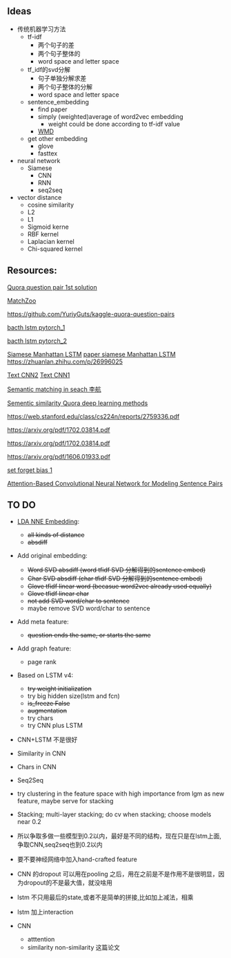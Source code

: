 ## Ideas
* 传统机器学习方法
    - tf-idf 
        - 两个句子的差
        - 两个句子整体的
        - word space and letter space
    - tf_idf的svd分解
        - 句子单独分解求差
        - 两个句子整体的分解
        - word space and letter space
    - sentence_embedding
        - find paper
        - simply (weighted)average of word2vec embedding
            - weight could be done according to tf-idf value 
        - [WMD](https://towardsdatascience.com/sentence-embedding-3053db22ea77)
    - get other embedding 
        - glove
        - fasttex
* neural network
    - Siamese
        - CNN
        - RNN
        - seq2seq 
* vector distance
    - cosine similarity
    - L2
    - L1 
    - Sigmoid kerne
    - RBF kernel
    - Laplacian kernel
    - Chi-squared kernel
## Resources:
[Quora question pair 1st solution](https://www.kaggle.com/c/quora-question-pairs/discussion/34355)

[MatchZoo](https://github.com/faneshion/MatchZoo)

    
https://github.com/YuriyGuts/kaggle-quora-question-pairs

[bacth lstm pytorch_1](https://gist.github.com/Tushar-N/dfca335e370a2bc3bc79876e6270099e)

[bacth lstm pytorch_2](https://github.com/ngarneau/understanding-pytorch-batching-lstm/blob/master/Understanding%20Pytorch%20Batching.ipynb)


[Siamese Manhattan LSTM](https://medium.com/mlreview/implementing-malstm-on-kaggles-quora-question-pairs-competition-8b31b0b16a07)
[paper siamese Manhattan LSTM](http://www.mit.edu/~jonasm/info/MuellerThyagarajan_AAAI16.pdf)
https://zhuanlan.zhihu.com/p/26996025


[Text CNN2](http://citeseerx.ist.psu.edu/viewdoc/download?doi=10.1.1.723.6492&rep=rep1&type=pdf)
[Text CNN1](http://www.joshuakim.io/understanding-how-convolutional-neural-network-cnn-perform-text-classification-with-word-embeddings/)

[Semantic matching in seach 李航](http://www.hangli-hl.com/uploads/3/1/6/8/3168008/ml_for_match-step2.pdf)

[Sementic similarity Quora deep learning methods](https://engineering.quora.com/Semantic-Question-Matching-with-Deep-Learning)

https://web.stanford.edu/class/cs224n/reports/2759336.pdf

https://arxiv.org/pdf/1702.03814.pdf

https://arxiv.org/pdf/1702.03814.pdf

https://arxiv.org/pdf/1606.01933.pdf

[set forget bias 1](https://discuss.pytorch.org/t/set-forget-gate-bias-of-lstm/1745/3)

[Attention-Based Convolutional Neural Network
for Modeling Sentence Pairs](https://arxiv.org/pdf/1512.05193.pdf)
## TO DO
* [LDA NNE Embedding](http://scikit-learn.org/stable/auto_examples/applications/plot_topics_extraction_with_nmf_lda.html#sphx-glr-auto-examples-applications-plot-topics-extraction-with-nmf-lda-py): 
    - ~~all kinds of distance~~
    - ~~absdiff~~
* Add original embedding:
    - ~~Word SVD absdiff (word tfidf SVD 分解得到的sentence embed)~~
    - ~~Char SVD absdiff (char tfidf SVD 分解得到的sentence embed)~~
    - ~~Glove tfidf linear word (becasue word2vec already used equally)~~
    - ~~Glove tfidf linear char~~
    - ~~not add SVD word/char to sentence~~
    - maybe remove SVD word/char to sentence 
* Add meta feature:
    - ~~question ends the same, or starts the same~~
    
* Add graph feature:
    - page rank

* Based on LSTM v4:
    - ~~try weight initialization~~
    - try big hidden size(lstm and fcn)
    - ~~is_freeze False~~
    - ~~augmentation~~
    - try chars
    - try CNN plus LSTM


* CNN+LSTM 不是很好
* Similarity in CNN
* Chars in CNN
* Seq2Seq
* try clustering in the feature space with high importance from lgm as new feature, maybe serve for stacking
 
 * Stacking; multi-layer stacking; do cv when stacking; choose models near 0.2
 * 所以争取多做一些模型到0.2以内，最好是不同的结构，现在只是在lstm上面,争取CNN,seq2seq也到0.2以内
 * 要不要神经网络中加入hand-crafted feature
 * CNN 的dropout 可以用在pooling 之后，用在之前是不是作用不是很明显，因为dropout的不是最大值，就没啥用
 * lstm 不只用最后的state,或者不是简单的拼接,比如加上减法，相乘
 * lstm 加上interaction
 * CNN 
    - atttention
    - similarity non-similarity 这篇论文
